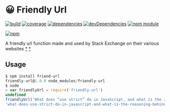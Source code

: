 # :grinning: Friendly Url

[![build](https://travis-ci.org/tallesl/friendly-url.png)](https://travis-ci.org/tallesl/friendly-url)
[![coverage](https://coveralls.io/repos/tallesl/friendly-url/badge.png?branch=master)](https://coveralls.io/r/tallesl/friendly-url?branch=master)
[![dependencies](https://david-dm.org/tallesl/friendly-url.png)](https://david-dm.org/tallesl/friendly-url)
[![devDependencies](https://david-dm.org/tallesl/friendly-url/dev-status.png)](https://david-dm.org/tallesl/friendly-url#info=devDependencies)
[![npm module](https://badge.fury.io/js/friendly-url.png)](http://badge.fury.io/js/friendly-url)

[![npm](https://nodei.co/npm/friendly-url.png?mini=true)](https://nodei.co/npm/friendly-url/)

A friendly url function made and used by Stack Exchange on their various websites
[*](http://stackoverflow.com/a/25486)
[*](http://meta.stackoverflow.com/a/7696)

## Usage

```javascript
$ npm install friend-url
friendly-url@1.0.0 node_modules/friendly-url
$ node
> var friendlyUrl = require('friendly-url')
undefined
friendlyUrl('What does “use strict” do in JavaScript, and what is the reasoning behind it?')
'what-does-use-strict-do-in-javascript-and-what-is-the-reasoning-behind-it'
```